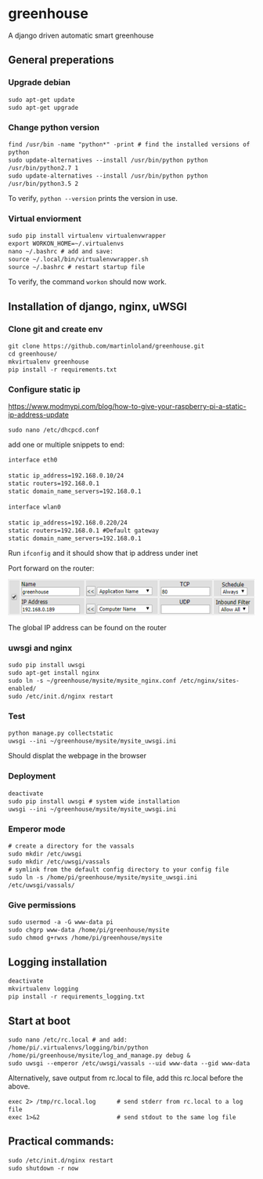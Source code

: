 # greenhouse
A django driven automatic smart greenhouse

## General preperations

### Upgrade debian
```
sudo apt-get update
sudo apt-get upgrade
```

### Change python version
```
find /usr/bin -name "python*" -print # find the installed versions of python
sudo update-alternatives --install /usr/bin/python python /usr/bin/python2.7 1
sudo update-alternatives --install /usr/bin/python python /usr/bin/python3.5 2
```
To verify, `python --version` prints the version in use.

### Virtual enviorment
```
sudo pip install virtualenv virtualenvwrapper
export WORKON_HOME=~/.virtualenvs
nano ~/.bashrc # add and save:
source ~/.local/bin/virtualenvwrapper.sh
source ~/.bashrc # restart startup file
```
To verify, the command `workon` should now work.



## Installation of django, nginx, uWSGI

### Clone git and create env
```
git clone https://github.com/martinloland/greenhouse.git
cd greenhouse/
mkvirtualenv greenhouse
pip install -r requirements.txt
```

### Configure static ip
https://www.modmypi.com/blog/how-to-give-your-raspberry-pi-a-static-ip-address-update
```
sudo nano /etc/dhcpcd.conf
```

add one or multiple snippets to end:
```
interface eth0

static ip_address=192.168.0.10/24
static routers=192.168.0.1
static domain_name_servers=192.168.0.1

interface wlan0

static ip_address=192.168.0.220/24
static routers=192.168.0.1 #Default gateway
static domain_name_servers=192.168.0.1
```
Run `ifconfig` and it should show that ip address under inet

Port forward on the router:

![alt tag](https://raw.githubusercontent.com/martinloland/greenhouse/master/port_forward.PNG)

The global IP address can be found on the router

### uwsgi and nginx
```
sudo pip install uwsgi
sudo apt-get install nginx
sudo ln -s ~/greenhouse/mysite/mysite_nginx.conf /etc/nginx/sites-enabled/
sudo /etc/init.d/nginx restart
```

### Test
```
python manage.py collectstatic
uwsgi --ini ~/greenhouse/mysite/mysite_uwsgi.ini
```
Should displat the webpage in the browser

### Deployment
```
deactivate
sudo pip install uwsgi # system wide installation
uwsgi --ini ~/greenhouse/mysite/mysite_uwsgi.ini
```

### Emperor mode
```
# create a directory for the vassals
sudo mkdir /etc/uwsgi
sudo mkdir /etc/uwsgi/vassals
# symlink from the default config directory to your config file
sudo ln -s /home/pi/greenhouse/mysite/mysite_uwsgi.ini /etc/uwsgi/vassals/
```

### Give permissions
```
sudo usermod -a -G www-data pi
sudo chgrp www-data /home/pi/greenhouse/mysite
sudo chmod g+rwxs /home/pi/greenhouse/mysite
```


## Logging installation
```
deactivate
mkvirtualenv logging
pip install -r requirements_logging.txt
```



## Start at boot
```
sudo nano /etc/rc.local # and add:
/home/pi/.virtualenvs/logging/bin/python /home/pi/greenhouse/mysite/log_and_manage.py debug &
sudo uwsgi --emperor /etc/uwsgi/vassals --uid www-data --gid www-data
```

Alternatively, save output from rc.local to file, add this rc.local before the above.
```
exec 2> /tmp/rc.local.log      # send stderr from rc.local to a log file
exec 1>&2                      # send stdout to the same log file
```

## Practical commands:
```
sudo /etc/init.d/nginx restart
sudo shutdown -r now
```
